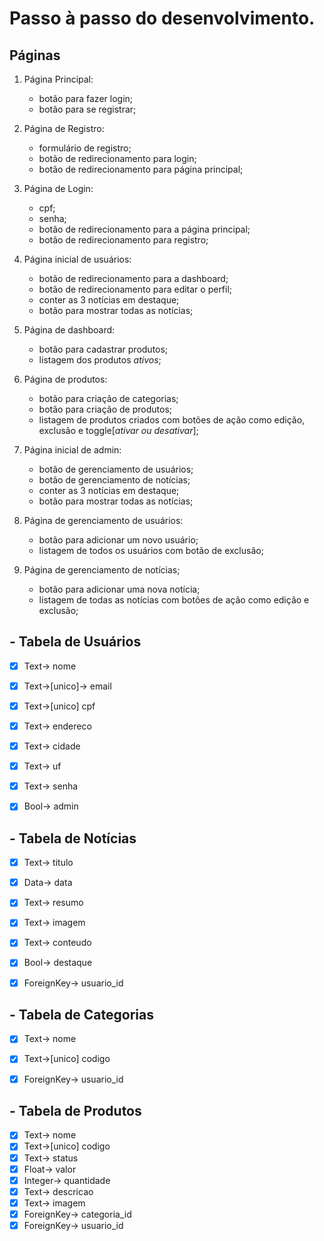 # Passo à passo do desenvolvimento.

## Páginas

1. Página Principal:
    - botão para fazer login;
    - botão para se registrar;

2. Página de Registro:
    - formulário de registro;
    - botão de redirecionamento para login;
    - botão de redirecionamento para página principal;

3. Página de Login:
    - cpf;
    - senha;
    - botão de redirecionamento para a página principal;
    - botão de redirecionamento para registro;

4. Página inicial de usuários:
    - botão de redirecionamento para a dashboard;
    - botão de redirecionamento para editar o perfil;
    - conter as 3 notícias em destaque;
    - botão para mostrar todas as notícias;

5. Página de dashboard:
    - botão para cadastrar produtos;
    - listagem dos produtos *ativos*;

6. Página de produtos:
    - botão para criação de categorias;
    - botão para criação de produtos;
    - listagem de produtos criados com botões de ação como edição, exclusão e toggle[*ativar ou desativar*];

7. Página inicial de admin: 
    - botão de gerenciamento de usuários;
    - botão de gerenciamento de notícias;
    - conter as 3 notícias em destaque;
    - botão para mostrar todas as notícias;

8. Página de gerenciamento de usuários:
    - botão para adicionar um novo usuário;
    - listagem de todos os usuários com botão de exclusão;

9. Página de gerenciamento de notícias;
    - botão para adicionar uma nova notícia;
    - listagem de todas as notícias com botões de ação como edição e exclusão;

## - Tabela de Usuários

- [x] Text-> nome
- [x] Text->[unico]-> email 
- [x] Text->[unico] cpf
- [x] Text-> endereco
- [x] Text-> cidade
- [x] Text-> uf
- [x] Text-> senha
- [x] Bool-> admin


## - Tabela de Notícias

- [x] Text-> titulo
- [x] Data-> data
- [x] Text-> resumo
- [x] Text-> imagem
- [x] Text-> conteudo
- [x] Bool-> destaque
- [x] ForeignKey-> usuario_id


## - Tabela de Categorias

- [x] Text-> nome
- [x] Text->[unico] codigo
- [x] ForeignKey-> usuario_id


## - Tabela de Produtos

- [x] Text-> nome
- [x] Text->[unico] codigo
- [x] Text-> status
- [x] Float-> valor
- [x] Integer-> quantidade
- [x] Text-> descricao
- [x] Text-> imagem
- [x] ForeignKey-> categoria_id
- [x] ForeignKey-> usuario_id